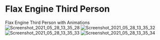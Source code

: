 # Flax Engine Third Person
Flax Engine Third Person with Animations
![Screenshot_2021_05_28_13_35_28](https://user-images.githubusercontent.com/64804972/119971879-32152180-bfba-11eb-9627-2c3a2cd9b920.png)
![Screenshot_2021_05_28_13_35_32](https://user-images.githubusercontent.com/64804972/119971967-4e18c300-bfba-11eb-85fb-aa52daeb134f.png)
![Screenshot_2021_05_28_13_35_33](https://user-images.githubusercontent.com/64804972/119972036-6557b080-bfba-11eb-9b14-3dd17d681350.png)
![Screenshot_2021_05_28_13_35_34](https://user-images.githubusercontent.com/64804972/119972077-756f9000-bfba-11eb-822c-4f890a104996.png)
